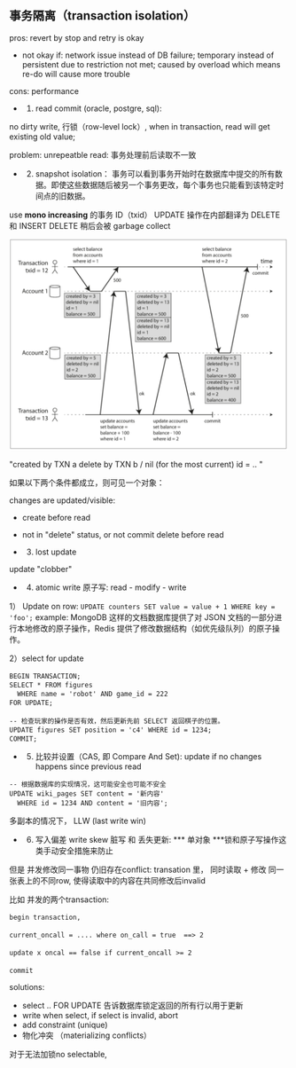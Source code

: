 ## 事务隔离（transaction isolation）

pros: revert by stop and retry is okay
- not okay if: network issue instead of DB failure; temporary instead of persistent due to restriction not met; caused by overload which means re-do will cause more trouble

cons: performance

- 1. read commit (oracle, postgre, sql):

no dirty write,  行锁（row-level lock）, when in transaction, read will get existing old value;


problem: unrepeatble read:
事务处理前后读取不一致


- 2. snapshot isolation：
事务可以看到事务开始时在数据库中提交的所有数据。即使这些数据随后被另一个事务更改，每个事务也只能看到该特定时间点的旧数据。

use **mono increasing** 的事务 ID（txid）
UPDATE 操作在内部翻译为 DELETE 和 INSERT
DELETE 稍后会被 garbage collect

![](./fig7-7.png)

"created by TXN a
 delete by TXN b / nil (for the most current)
 id = ..
"

如果以下两个条件都成立，则可见一个对象：

changes are updated/visible:
- create  before read
- not in "delete" status, or not commit delete before read


- 3. lost update

update "clobber"


- 4. atomic write 原子写: read - modify - write

1） Update on row: `UPDATE counters SET value = value + 1 WHERE key = 'foo';`
example: MongoDB 这样的文档数据库提供了对 JSON 文档的一部分进行本地修改的原子操作，Redis 提供了修改数据结构（如优先级队列）的原子操作。

2）select for update
```
BEGIN TRANSACTION;
SELECT * FROM figures
  WHERE name = 'robot' AND game_id = 222
FOR UPDATE;

-- 检查玩家的操作是否有效，然后更新先前 SELECT 返回棋子的位置。
UPDATE figures SET position = 'c4' WHERE id = 1234;
COMMIT;

```

- 5. 比较并设置（CAS, 即 Compare And Set): update if no changes happens since previous read

```
-- 根据数据库的实现情况，这可能安全也可能不安全
UPDATE wiki_pages SET content = '新内容'
  WHERE id = 1234 AND content = '旧内容';
```

多副本的情况下， LLW (last write win)


- 6. 写入偏差 write skew
脏写 和 丢失更新:
*** 单对象 ***锁和原子写操作这类手动安全措施来防止

但是 并发修改同一事物 仍旧存在conflict:
transation 里， 同时读取 + 修改 同一张表上的不同row, 使得读取中的内容在共同修改后invalid

比如 并发的两个transaction:
```
begin transaction,

current_oncall = .... where on_call = true  ==> 2

update x oncal == false if current_oncall >= 2

commit
```

solutions:
- select .. FOR UPDATE 告诉数据库锁定返回的所有行以用于更新
- write when select, if select is invalid, abort
- add constraint (unique)
- 物化冲突 （materializing conflicts）

对于无法加锁no selectable,
